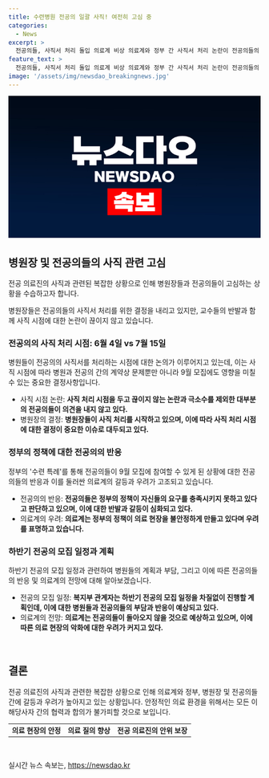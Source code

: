 ```yaml
---
title: 수련병원 전공의 일괄 사직! 여전히 고심 중
categories:
  - News
excerpt: >
  전공의들, 사직서 처리 돌입 의료계 비상 의료계와 정부 간 사직서 처리 논란이 전공의들의 미복귀로 이어지고 있음. 복지부의 수련 특례 제안에도 전공의들의 반발이 계속되며, 하반기 전공의 모집이 차질을 빚을 전망. 병원들은 사직서 처리에 대한 고민을 이어가고 있으며, 전공의들의 돌아올 가능성은 낮아 보임. 정부의 대책 수립과 의료계의 반응에 대한 논란 지속 예상. 이에 의료 현장의 불안이 커지고 있으며, 전공의들의 복귀 가능성이 현실적으로 어려운 상황임.
feature_text: >
  전공의들, 사직서 처리 돌입 의료계 비상 의료계와 정부 간 사직서 처리 논란이 전공의들의 미복귀로 이어지고 있음. 복지부의 수련 특례 제안에도 전공의들의 반발이 계속되며, 하반기 전공의 모집이 차질을 빚을 전망. 병원들은 사직서 처리에 대한 고민을 이어가고 있으며, 전공의들의 돌아올 가능성은 낮아 보임. 정부의 대책 수립과 의료계의 반응에 대한 논란 지속 예상. 이에 의료 현장의 불안이 커지고 있으며, 전공의들의 복귀 가능성이 현실적으로 어려운 상황임.
image: '/assets/img/newsdao_breakingnews.jpg'
---
```


<p><img src="/assets/img/newsdao_breakingnews.jpg" alt="pcversion 속보" /></p>

<h2 data-ke-size="size26">병원장 및 전공의들의 사직 관련 고심</h2>

<p>전공 의료진의 사직과 관련된 복잡한 상황으로 인해 병원장들과 전공의들이 고심하는 상황을 수습하고자 합니다.</p>

<p data-ke-size="size16">병원장들은 전공의들의 사직서 처리를 위한 결정을 내리고 있지만, 교수들의 반발과 함께 사직 시점에 대한 논란이 끊이지 않고 있습니다. </p>

<h3 data-ke-size="size24">전공의의 사직 처리 시점: 6월 4일 vs 7월 15일</h3>

<p>병원들이 전공의의 사직서를 처리하는 시점에 대한 논의가 이루어지고 있는데, 이는 사직 시점에 따라 병원과 전공의 간의 계약상 문제뿐만 아니라 9월 모집에도 영향을 미칠 수 있는 중요한 결정사항입니다.</p>

<ul>
    <li>사직 시점 논란: <b>사직 처리 시점을 두고 끊이지 않는 논란과 극소수를 제외한 대부분의 전공의들이 의견을 내지 않고 있다.</b></li>
    <li>병원장의 결정: <b>병원장들이 사직 처리를 시작하고 있으며, 이에 따라 사직 처리 시점에 대한 결정이 중요한 이슈로 대두되고 있다.</b></li>
</ul>

<h3 data-ke-size="size24">정부의 정책에 대한 전공의의 반응</h3>

<p>정부의 '수련 특례'를 통해 전공의들이 9월 모집에 참여할 수 있게 된 상황에 대한 전공의들의 반응과 이를 둘러싼 의료계의 갈등과 우려가 고조되고 있습니다.</p>

<ul>
    <li>전공의의 반응: <b>전공의들은 정부의 정책이 자신들의 요구를 충족시키지 못하고 있다고 판단하고 있으며, 이에 대한 반발과 갈등이 심화되고 있다.</b></li>
    <li>의료계의 우려: <b>의료계는 정부의 정책이 의료 현장을 불안정하게 만들고 있다며 우려를 표명하고 있습니다.</b></li>
</ul>

<h3 data-ke-size="size24">하반기 전공의 모집 일정과 계획</h3>

<p>하반기 전공의 모집 일정과 관련하여 병원들의 계획과 부담, 그리고 이에 따른 전공의들의 반응 및 의료계의 전망에 대해 알아보겠습니다.</p>

<ul>
    <li>전공의 모집 일정: <b>복지부 관계자는 하반기 전공의 모집 일정을 차질없이 진행할 계획인데, 이에 대한 병원들과 전공의들의 부담과 반응이 예상되고 있다.</b></li>
    <li>의료계의 전망: <b>의료계는 전공의들이 돌아오지 않을 것으로 예상하고 있으며, 이에 따른 의료 현장의 악화에 대한 우려가 커지고 있다.</b></li>
</ul>

<p data-ke-size="size16">&nbsp;</p>

<h2 data-ke-size="size26">결론</h2>

<p>전공 의료진의 사직과 관련한 복잡한 상황으로 인해 의료계와 정부, 병원장 및 전공의들 간에 갈등과 우려가 높아지고 있는 상황입니다. 안정적인 의료 환경을 위해서는 모든 이해당사자 간의 협력과 합의가 불가피할 것으로 보입니다.</p>

<table>
    <tr>
        <td style="text-align: center; height: 17px;"><b>의료 현장의 안정</b></td>
        <td style="text-align: center; height: 17px;"><b>의료 질의 향상</b></td>
        <td style="text-align: center; height: 17px;"><b>전공 의료진의 안위 보장</b></td>
    </tr>
</table>

<p data-ke-size="size16">&nbsp;</p>
실시간 뉴스 속보는, <a href="https://newsdao.kr" rel="dofollow">https://newsdao.kr</a>


